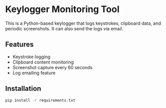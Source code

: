 # Keylogger Monitoring Tool

This is a Python-based keylogger that logs keystrokes, clipboard data, and periodic screenshots. It can also send the logs via email.

## Features
- Keystroke logging
- Clipboard content monitoring
- Screenshot capture every 60 seconds
- Log emailing feature

## Installation

```bash
pip install -r requirements.txt
